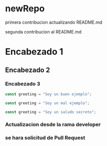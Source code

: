 # newRepo

primera contribucion actualizando README.md

segunda contribucion al README.md

# Encabezado 1
## Encabezado 2
### Encabezado 3

```js example-good
const greeting = "Soy un buen ejemplo";
```

```js example-bad
const greeting = "Soy un mal ejemplo";
```

```js hidden
const greeting = "Soy un saludo secreto";
```

### Actualizacion desde la rama developer
### se hara solicitud de Pull Request
